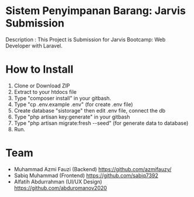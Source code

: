 Sistem Penyimpanan Barang: Jarvis Submission
=======
Description :
This Project is Submission for Jarvis Bootcamp: Web Developer with Laravel.

# How to Install #
1. Clone or Download ZIP
2. Extract to your htdocs file
3. Type "composer install" in your gitbash.
4. Type "cp .env.example .env" (for create .env file)
5. Create database "sistorage" then edit .env file, connect the db
6. Type "php artisan key:generate" in your gitbash
7. Type "php artisan migrate:fresh --seed" (for generate data to database)
8. Run.

# Team #
- Muhammad Azmi Fauzi (Backend) https://github.com/azmifauzy/
- Sabiq Muhammad (Frontend) https://github.com/sabiq7392
- Alfatih Abdurrahman (UI/UX Design) https://github.com/abduromanov2020
